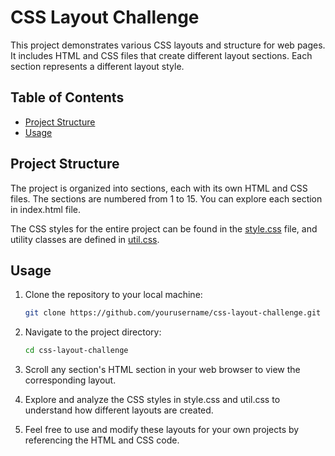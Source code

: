 <!-- @format -->

# CSS Layout Challenge

This project demonstrates various CSS layouts and structure for web pages. It includes HTML and CSS files that create different layout sections. Each section represents a different layout style.

## Table of Contents

- [Project Structure](#project-structure)
- [Usage](#usage)

## Project Structure

The project is organized into sections, each with its own HTML and CSS files. The sections are numbered from 1 to 15. You can explore each section in index.html file.

The CSS styles for the entire project can be found in the [style.css](./style.css) file, and utility classes are defined in [util.css](./util.css).

## Usage

1. Clone the repository to your local machine:

   ```bash
   git clone https://github.com/yourusername/css-layout-challenge.git
   ```

2. Navigate to the project directory:
   ```bash
   cd css-layout-challenge
   ```
3. Scroll any section's HTML section in your web browser to view the corresponding layout.

4. Explore and analyze the CSS styles in style.css and util.css to understand how different layouts are created.

5. Feel free to use and modify these layouts for your own projects by referencing the HTML and CSS code.
